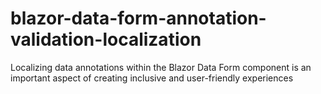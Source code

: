 # blazor-data-form-annotation-validation-localization
Localizing data annotations within the Blazor Data Form component is an important aspect of creating inclusive and user-friendly experiences
